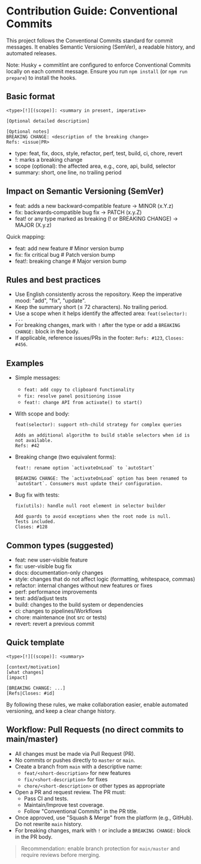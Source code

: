 # Contribution Guide: Conventional Commits

This project follows the Conventional Commits standard for commit messages. It enables Semantic Versioning (SemVer), a readable history, and automated releases.

Note: Husky + commitlint are configured to enforce Conventional Commits locally on each commit message. Ensure you run `npm install` (or `npm run prepare`) to install the hooks.

## Basic format

```
<type>[!][(scope)]: <summary in present, imperative>

[Optional detailed description]

[Optional notes]
BREAKING CHANGE: <description of the breaking change>
Refs: <issue|PR>
```

- type: feat, fix, docs, style, refactor, perf, test, build, ci, chore, revert
- !: marks a breaking change
- scope (optional): the affected area, e.g., core, api, build, selector
- summary: short, one line, no trailing period

## Impact on Semantic Versioning (SemVer)

- feat: adds a new backward‑compatible feature → MINOR (x.Y.z)
- fix: backwards‑compatible bug fix → PATCH (x.y.Z)
- feat! or any type marked as breaking (! or BREAKING CHANGE) → MAJOR (X.y.z)

Quick mapping:
- feat: add new feature       # Minor version bump
- fix: fix critical bug       # Patch version bump
- feat!: breaking change      # Major version bump

## Rules and best practices

- Use English consistently across the repository. Keep the imperative mood: "add", "fix", "update".
- Keep the summary short (≤ 72 characters). No trailing period.
- Use a scope when it helps identify the affected area: `feat(selector): ...`
- For breaking changes, mark with `!` after the type or add a `BREAKING CHANGE:` block in the body.
- If applicable, reference issues/PRs in the footer: `Refs: #123`, `Closes: #456`.

## Examples

- Simple messages:
  - `feat: add copy to clipboard functionality`
  - `fix: resolve panel positioning issue`
  - `feat!: change API from activate() to start()`

- With scope and body:
  ```
  feat(selector): support nth-child strategy for complex queries
  
  Adds an additional algorithm to build stable selectors when id is not available.
  Refs: #42
  ```

- Breaking change (two equivalent forms):
  ```
  feat!: rename option `activateOnLoad` to `autoStart`
  
  BREAKING CHANGE: The `activateOnLoad` option has been renamed to `autoStart`. Consumers must update their configuration.
  ```

- Bug fix with tests:
  ```
  fix(utils): handle null root element in selector builder
  
  Add guards to avoid exceptions when the root node is null.
  Tests included.
  Closes: #128
  ```

## Common types (suggested)

- feat: new user-visible feature
- fix: user-visible bug fix
- docs: documentation-only changes
- style: changes that do not affect logic (formatting, whitespace, commas)
- refactor: internal changes without new features or fixes
- perf: performance improvements
- test: add/adjust tests
- build: changes to the build system or dependencies
- ci: changes to pipelines/Workflows
- chore: maintenance (not src or tests)
- revert: revert a previous commit

## Quick template

```
<type>[!][(scope)]: <summary>

[context/motivation]
[what changes]
[impact]

[BREAKING CHANGE: ...]
[Refs|Closes: #id]
```

By following these rules, we make collaboration easier, enable automated versioning, and keep a clear change history.

## Workflow: Pull Requests (no direct commits to main/master)

- All changes must be made via Pull Request (PR).
- No commits or pushes directly to `master` or `main`.
- Create a branch from `main` with a descriptive name:
  - `feat/<short-description>` for new features
  - `fix/<short-description>` for fixes
  - `chore/<short-description>` or other types as appropriate
- Open a PR and request review. The PR must:
  - Pass CI and tests.
  - Maintain/Improve test coverage.
  - Follow "Conventional Commits" in the PR title.
- Once approved, use "Squash & Merge" from the platform (e.g., GitHub). Do not rewrite `main` history.
- For breaking changes, mark with `!` or include a `BREAKING CHANGE:` block in the PR body.

> Recommendation: enable branch protection for `main/master` and require reviews before merging.
